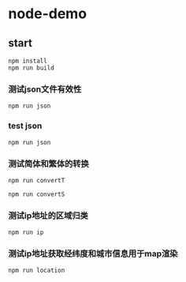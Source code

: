 # node-demo

## start

```shell
npm install
npm run build
```

### 测试json文件有效性

```shell
npm run json
```
### test json

```shell
npm run json
```

### 测试简体和繁体的转换

```shell
npm run convertT
```

```shell
npm run convertS
```

### 测试ip地址的区域归类

```shell
npm run ip
```

### 测试ip地址获取经纬度和城市信息用于map渲染

```shell
npm run location
```
